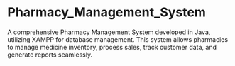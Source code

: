 # Pharmacy_Management_System
A comprehensive Pharmacy Management System developed in Java, utilizing XAMPP for database management. This system allows pharmacies to manage medicine inventory, process sales, track customer data, and generate reports seamlessly.
